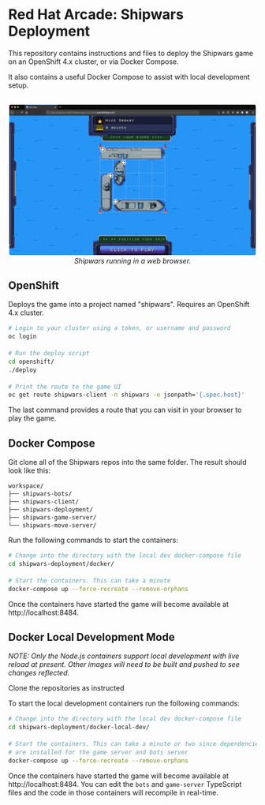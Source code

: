 # Red Hat Arcade: Shipwars Deployment

This repository contains instructions and files to deploy the Shipwars game on
an OpenShift 4.x cluster, or via Docker Compose.

It also contains a useful Docker Compose to assist with local development setup.

<div align="center">
	<br>
    <img style="max-width: 500px;" src="images/shipwars.png"/>
	<br>
  <i>Shipwars running in a web browser.</i>
</div>

## OpenShift

Deploys the game into a project named "shipwars". Requires an OpenShift 4.x cluster.

```bash
# Login to your cluster using a token, or username and password
oc login

# Run the deploy script
cd openshift/
./deploy

# Print the route to the game UI
oc get route shipwars-client -n shipwars -o jsonpath='{.spec.host}'
```

The last command provides a route that you can visit in your browser to play
the game.

## Docker Compose

Git clone all of the Shipwars repos into the same folder. The result should
look like this:

```
workspace/
├── shipwars-bots/
├── shipwars-client/
├── shipwars-deployment/
├── shipwars-game-server/
└── shipwars-move-server/
```

Run the following commands to start the containers:

```bash
# Change into the directory with the local dev docker-compose file
cd shipwars-deployment/docker/

# Start the containers. This can take a minute
docker-compose up --force-recreate --remove-orphans
```

Once the containers have started the game will become available at
http://localhost:8484.

## Docker Local Development Mode

_NOTE: Only the Node.js containers support local development with live reload at present. Other images will need to be built and pushed to see changes reflected._

Clone the repositories as instructed

To start the local development containers run the following commands:

```bash
# Change into the directory with the local dev docker-compose file
cd shipwars-deployment/docker-local-dev/

# Start the containers. This can take a minute or two since dependencies
# are installed for the game server and bots server
docker-compose up --force-recreate --remove-orphans
```

Once the containers have started the game will become available at
http://localhost:8484. You can edit the `bots` and `game-server` TypeScript
files and the code in those containers will recompile in real-time.
